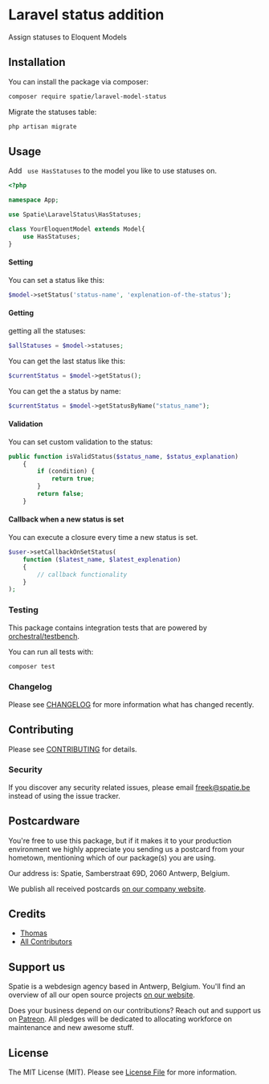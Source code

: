 # Laravel status addition 

Assign statuses to Eloquent Models

## Installation

You can install the package via composer:

```bash
composer require spatie/laravel-model-status
```

Migrate the statuses table:

```php
php artisan migrate
```

## Usage

Add  ``` use HasStatuses``` to the model you like to use statuses on.

```php
<?php

namespace App;

use Spatie\LaravelStatus\HasStatuses;

class YourEloquentModel extends Model{
    use HasStatuses;
}
```

#### Setting

You can set a status like this:

```php
$model->setStatus('status-name', 'explenation-of-the-status');
```

#### Getting

getting all the statuses:

```php
$allStatuses = $model->statuses;
```

You can get the last status like this:

```php
$currentStatus = $model->getStatus();
```

You can get the a status by name:

```php
$currentStatus = $model->getStatusByName("status_name");
```

#### Validation

You can set custom validation to the status:

```php
public function isValidStatus($status_name, $status_explanation)
    {
        if (condition) {
            return true;
        }
        return false;
    }
```

#### Callback when a new status is set

You can execute a closure every time a new status is set. 

```php
$user->setCallbackOnSetStatus(
    function ($latest_name, $latest_explenation) 
    {
        // callback functionality
    }
);
```

### Testing

This package contains integration tests that are powered by [orchestral/testbench](https://github.com/orchestral/testbench).

You can run all tests with:

```bash
composer test
```

### Changelog

Please see [CHANGELOG](CHANGELOG.md) for more information what has changed recently.

## Contributing

Please see [CONTRIBUTING](CONTRIBUTING.md) for details.

### Security

If you discover any security related issues, please email freek@spatie.be instead of using the issue tracker.

## Postcardware

You're free to use this package, but if it makes it to your production environment we highly appreciate you sending us a postcard from your hometown, mentioning which of our package(s) you are using.

Our address is: Spatie, Samberstraat 69D, 2060 Antwerp, Belgium.

We publish all received postcards [on our company website](https://spatie.be/en/opensource/postcards).

## Credits

- [Thomas](https://github.com/TVke)
- [All Contributors](../../contributors)

## Support us

Spatie is a webdesign agency based in Antwerp, Belgium. You'll find an overview of all our open source projects [on our website](https://spatie.be/opensource).

Does your business depend on our contributions? Reach out and support us on [Patreon](https://www.patreon.com/spatie). 
All pledges will be dedicated to allocating workforce on maintenance and new awesome stuff.

## License

The MIT License (MIT). Please see [License File](LICENSE.md) for more information.
